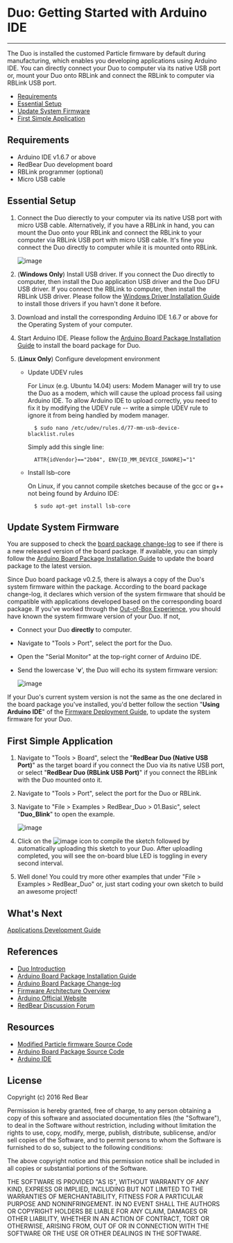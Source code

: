 # Duo: Getting Started with Arduino IDE
---

The Duo is installed the customed Particle firmware by default during manufacturing, which enables you developing applications using Arduino IDE. You can directly connect your Duo to computer via its native USB port or, mount your Duo onto RBLink and connect the RBLink to computer via RBLink USB port.

* [Requirements](#requirements)
* [Essential Setup](#essential-setup)
* [Update System Firmware](#update-system-firmware)
* [First Simple Application](first-simple-application)


## <span id="requirements">Requirements</span>

* Arduino IDE v1.6.7 or above
* RedBear Duo development board
* RBLink programmer (optional)
* Micro USB cable 


## <span id="essential-setup">Essential Setup</span>

1. Connect the Duo dierectly to your computer via its native USB port with micro USB cable. Alternatively, if you have a RBLink in hand, you can mount the Duo onto your RBLink and connect the RBLink to your computer via RBLink USB port with micro USB cable. It's fine you connect the Duo directly to computer while it is mounted onto RBLink.

    ![image](images/Duo_RBLink.png)

2. (**Windows Only**) Install USB driver. If you connect the Duo directly to computer, then install the Duo application USB driver and the Duo DFU USB driver. If you connect the  RBLink to computer, then install the RBLink USB driver. Please follow the [Windows Driver Installation Guide](windows_driver_installation_guide.md) to install those drivers if you havn't done it before.

3. Download and install the corresponding Arduino IDE 1.6.7 or above for the Operating System of your computer.

4. Start Arduino IDE. Please follow the [Arduino Board Package Installation Guide](arduino_board_package_installation_guide.md) to install the board package for Duo.

5. (**Linux Only**) Configure development environment

    - Update UDEV rules

        For Linux (e.g. Ubuntu 14.04) users: Modem Manager will try to use the Duo as a modem, which will cause the upload process fail using Arduino IDE. To allow Arduino IDE to upload correctly, you need to fix it by modifying the UDEV rule -- write a simple UDEV rule to ignore it from being handled by modem manager.

	        $ sudo nano /etc/udev/rules.d/77-mm-usb-device-blacklist.rules
	
        Simply add this single line:

	        ATTR{idVendor}=="2b04", ENV{ID_MM_DEVICE_IGNORE}="1"


    - Install lsb-core

        On Linux, if you cannot compile sketches because of the gcc or g++ not being found by Arduino IDE:

	        $ sudo apt-get install lsb-core


## <span id="update-system-firmware">Update System Firmware</span>

You are supposed to check the [board package change-log](duo_arduino_board_package_changelog.md) to see if there is a new released version of the board package. If available, you can simply follow the [Arduino Board Package Installation Guide](arduino_board_package_installation_guide.md) to update the board package to the latest version. 

Since Duo board package v0.2.5, there is always a copy of the Duo's system firmware within the package. According to the board package change-log, it declares which version of the system firmware that should be compatible with applications developed based on the corresponding board package. If you've worked through the [Out-of-Box Experience](out_of_box_experience.md), you should have known the system firmware version of your Duo. If not, 

* Connect your Duo **directly** to computer.
* Navigate to "Tools > Port", select the port for the Duo.
* Open the "Serial Monitor" at the top-right corner of Arduino IDE.
* Send the lowercase '**v**', the Duo will echo its system firmware version:

    ![image](images/Serial_Monitor_Version.png)

If your Duo's current system version is not the same as the one declared in the board package you've installed, you'd better follow the section "**Using Arduino IDE**" of the [Firmware Deployment Guide](firmware_deployment_guide.md), to update the system firmware for your Duo. 


## <span id="first-simple-application">First Simple Application</span>
1. Navigate to "Tools > Board", select the "**RedBear Duo (Native USB Port)**" as the target board if you connect the Duo via its native USB port, or select "**RedBear Duo (RBLink USB Port)**" if you connect the RBLink with the  Duo mounted onto it.

2. Navigate to "Tools > Port", select the port for the Duo or RBLink.

3. Navigate to "File > Examples > RedBear_Duo > 01.Basic", select "**Duo\_Blink**" to open the example.

    ![image](images/Blink_Example.png)

4. Click on the ![image](images/Upload_icon.png) icon to compile the sketch followed by automatically uploading this sketch to your Duo. After uploadling completed, you will see the on-board blue LED is toggling in every second interval.

5. Well done! You could try more other examples that under "File > Examples > RedBear_Duo" or, just start coding your own sketch to build an awesome project!


## What's Next

[Applications Development Guide](applications_development_guide.md)


## References

* [Duo Introduction](duo_introduction.md)
* [Arduino Board Package Installation Guide](arduino_board_package_installation_guide.md)
* [Arduino Board Package Change-log](arduino_board_package_changelog.md)
* [Firmware Architecture Overview](firmware_architecture_overview.md)
* [Arduino Official Website](http://www.arduino.cc/)
* [RedBear Discussion Forum](http://discuss.redbear.cc/)


## Resources

* [Modified Particle firmware Source Code](https://github.com/redbear/firmware)
* [Arduino Board Package Source Code](https://github.com/redbear/STM32-Arduino/tree/master/arduino)
* [Arduino IDE](https://www.arduino.cc/en/Main/Software)


## License

Copyright (c) 2016 Red Bear

Permission is hereby granted, free of charge, to any person obtaining a copy of this software and associated documentation files (the "Software"), to deal in the Software without restriction, including without limitation the rights to use, copy, modify, merge, publish, distribute, sublicense, and/or sell copies of the Software, and to permit persons to whom the Software is furnished to do so, subject to the following conditions:

The above copyright notice and this permission notice shall be included in all copies or substantial portions of the Software.

THE SOFTWARE IS PROVIDED "AS IS", WITHOUT WARRANTY OF ANY KIND, EXPRESS OR IMPLIED, INCLUDING BUT NOT LIMITED TO THE WARRANTIES OF MERCHANTABILITY, FITNESS FOR A PARTICULAR PURPOSE AND NONINFRINGEMENT. IN NO EVENT SHALL THE AUTHORS OR COPYRIGHT HOLDERS BE LIABLE FOR ANY CLAIM, DAMAGES OR OTHER LIABILITY, WHETHER IN AN ACTION OF CONTRACT, TORT OR OTHERWISE, ARISING FROM, OUT OF OR IN CONNECTION WITH THE SOFTWARE OR THE USE OR OTHER DEALINGS IN THE SOFTWARE.